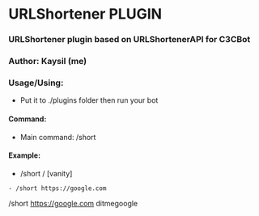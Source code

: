 # URLShortener PLUGIN #
### URLShortener plugin based on URLShortenerAPI for C3CBot
### Author: Kaysil (me) ##

### Usage/Using:
- Put it to ./plugins folder then run your bot
#### Command:
- Main command: /short

#### Example:
- /short /<url/> [vanity]
```
- /short https://google.com
```
 /short https://google.com ditmegoogle
```
